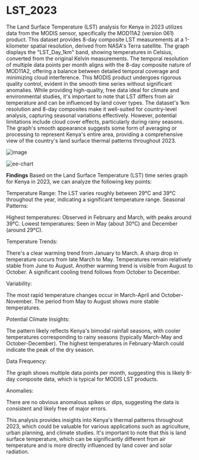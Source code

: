 # LST_2023
The Land Surface Temperature (LST) analysis for Kenya in 2023 utilizes data from the MODIS sensor, specifically the MOD11A2 (version 061) product. This dataset provides 8-day composite LST measurements at a 1-kilometer spatial resolution, derived from NASA's Terra satellite. The graph displays the "LST_Day_1km" band, showing temperatures in Celsius, converted from the original Kelvin measurements. The temporal resolution of multiple data points per month aligns with the 8-day composite nature of MOD11A2, offering a balance between detailed temporal coverage and minimizing cloud interference. This MODIS product undergoes rigorous quality control, evident in the smooth time series without significant anomalies. While providing high-quality, free data ideal for climate and environmental studies, it's important to note that LST differs from air temperature and can be influenced by land cover types. The dataset's 1km resolution and 8-day composites make it well-suited for country-level analysis, capturing seasonal variations effectively. However, potential limitations include cloud cover effects, particularly during rainy seasons. The graph's smooth appearance suggests some form of averaging or processing to represent Kenya's entire area, providing a comprehensive view of the country's land surface thermal patterns throughout 2023.

![image](https://github.com/user-attachments/assets/1c0e3cb8-e17b-49bc-93d5-9daa1d61645e)

![ee-chart](https://github.com/user-attachments/assets/17cdc002-e9b3-4d66-9f67-8d903d5ed6de)

**Findings**
Based on the Land Surface Temperature (LST) time series graph for Kenya in 2023, we can analyze the following key points:

Temperature Range: The LST varies roughly between 29°C and 39°C throughout the year, indicating a significant temperature range.
Seasonal Patterns:

Highest temperatures: Observed in February and March, with peaks around 39°C.
Lowest temperatures: Seen in May (about 30°C) and December (around 29°C).


Temperature Trends:

There's a clear warming trend from January to March.
A sharp drop in temperature occurs from late March to May.
Temperatures remain relatively stable from June to August.
Another warming trend is visible from August to October.
A significant cooling trend follows from October to December.


Variability:

The most rapid temperature changes occur in March-April and October-November.
The period from May to August shows more stable temperatures.


Potential Climate Insights:

The pattern likely reflects Kenya's bimodal rainfall seasons, with cooler temperatures corresponding to rainy seasons (typically March-May and October-December).
The highest temperatures in February-March could indicate the peak of the dry season.


Data Frequency:

The graph shows multiple data points per month, suggesting this is likely 8-day composite data, which is typical for MODIS LST products.


Anomalies:

There are no obvious anomalous spikes or dips, suggesting the data is consistent and likely free of major errors.



This analysis provides insights into Kenya's thermal patterns throughout 2023, which could be valuable for various applications such as agriculture, urban planning, and climate studies. It's important to note that this is land surface temperature, which can be significantly different from air temperature and is more directly influenced by land cover and solar radiation.
